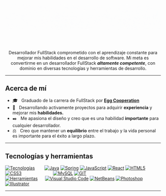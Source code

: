 ![Presentation](QuinSDev.gif)

<br>
<br>
<p align="center">Desarrollador FullStack comprometido con el aprendizaje constante para mejorar mis habilidades en el desarrollo de software. Mi meta es convertirme en un desarrollador FullStack <em><strong>altamente competente</strong></em>, con dominio en diversas tecnologías y herramientas de desarrollo.</p>

---

## Acerca de mí


- 🎓 &nbsp; Graduado de la carrera de FullStack por <a href="https://eggcooperation.com/es-co/"><strong>Egg Cooperation</strong></a>
- 🚀 &nbsp;  Desarrollando activamente proyectos para adquirir <strong>experiencia</strong> y mejorar mis <strong>habilidades.</strong>
- ✒️ &nbsp; Me apasiona el diseño y creo que es una habilidad <strong>importante</strong> para cualquier desarrollador.
- ⚖️ &nbsp; Creo que mantener un <strong>equilibrio</strong> entre el trabajo y la vida personal es importante para el éxito a largo plazo.

---

## Tecnologías y herramientas 

[![Tecnologías](https://img.shields.io/badge/Tecnologías-:-808080?style=for-the-badge&labelColor=black)]()
&nbsp;&nbsp;&nbsp;&nbsp;&nbsp;&nbsp;
[![Java](https://img.shields.io/badge/Java-DE8E2F.svg?style=for-the-badge&logo=openjdk&logoColor=white&labelColor=101010)]()
[![Spring](https://img.shields.io/badge/spring-%236DB33F.svg?style=for-the-badge&logo=spring&logoColor=white&labelColor=101010)]()
[![JavaScript](https://img.shields.io/badge/javascript-FFDF00.svg?style=for-the-badge&logo=javascript&logoColor=white&labelColor=101010)]()
[![React](https://img.shields.io/badge/react-%2361DAFB.svg?style=for-the-badge&logo=react&logoColor=white&labelColor=101010)]()
[![HTML5](https://img.shields.io/badge/HTML5-%23E34F26.svg?style=for-the-badge&logo=html5&logoColor=white&labelColor=101010)]()
[![CSS3](https://img.shields.io/badge/CSS3-%231572B6.svg?style=for-the-badge&logo=css3&logoColor=white&labelColor=101010)]()
&nbsp;&nbsp;&nbsp;&nbsp;&nbsp;&nbsp;&nbsp;&nbsp;&nbsp;&nbsp;&nbsp;&nbsp;&nbsp;&nbsp;&nbsp;&nbsp;&nbsp;&nbsp;&nbsp;&nbsp;&nbsp;&nbsp;&nbsp;&nbsp;
[![MySQL](https://img.shields.io/badge/mysql-00758F.svg?style=for-the-badge&logo=mysql&logoColor=white&labelColor=101010)]()
[![GIT](https://img.shields.io/badge/Git-fc6d26?style=for-the-badge&logo=git&logoColor=white&labelColor=101010)]()
<br>
[![Herramientas](https://img.shields.io/badge/Herramientas-:-808080?style=for-the-badge&labelColor=black)]()
&nbsp;&nbsp;&nbsp;&nbsp;
[![Visual Studio Code](https://img.shields.io/badge/VS_Code-0095D5.svg?style=for-the-badge&logo=visual-studio-code&logoColor=white&labelColor=101010)]()
[![NetBeans](https://img.shields.io/badge/NetBeans-ADD439.svg?style=for-the-badge&logo=apache-netbeans-ide&logoColor=white&labelColor=101010)]()
[![Photoshop](https://img.shields.io/badge/Photoshop-001e36.svg?style=for-the-badge&logo=adobe-photoshop&logoColor=white&labelColor=101010)]()
[![Illustrator](https://img.shields.io/badge/Illustrator-ff9a00.svg?style=for-the-badge&logo=adobe-illustrator&logoColor=white&labelColor=101010)]()

---

